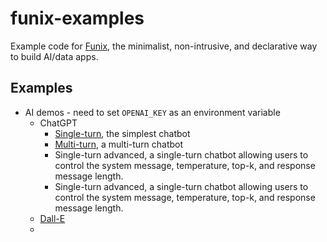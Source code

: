 # funix-examples
Example code for [Funix](http://funix.io), the minimalist, non-intrusive, and declarative way to build AI/data apps. 

## Examples
* AI demos - need to set `OPENAI_KEY` as an environment variable
  * ChatGPT 
    * [Single-turn](./AI/chatGPT_single_turn.py), the simplest chatbot
    * [Multi-turn](.AI/chatGPT_multi_turn.py), a multi-turn chatbot
    * Single-turn advanced, a single-turn chatbot allowing users to control the system message, temperature, top-k, and response message length. 
    * Single-turn advanced, a single-turn chatbot allowing users to control the system message, temperature, top-k, and response message length. 
  * [Dall-E](./AI/dalle.py)
  * 
